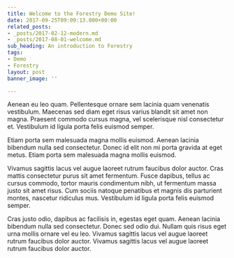 ```yaml
---
title: Welcome to the Forestry Demo Site!
date: 2017-09-25T09:09:13.000+00:00
related_posts:
- _posts/2017-02-12-modern.md
- _posts/2017-08-01-welcome.md
sub_heading: An introduction to Forestry
tags:
- Demo
- Forestry
layout: post
banner_image: ''

---
```

Aenean eu leo quam. Pellentesque ornare sem lacinia quam venenatis vestibulum. Maecenas sed diam eget risus varius blandit sit amet non magna. Praesent commodo cursus magna, vel scelerisque nisl consectetur et. Vestibulum id ligula porta felis euismod semper.

Etiam porta sem malesuada magna mollis euismod. Aenean lacinia bibendum nulla sed consectetur. Donec id elit non mi porta gravida at eget metus. Etiam porta sem malesuada magna mollis euismod.

Vivamus sagittis lacus vel augue laoreet rutrum faucibus dolor auctor. Cras mattis consectetur purus sit amet fermentum. Fusce dapibus, tellus ac cursus commodo, tortor mauris condimentum nibh, ut fermentum massa justo sit amet risus. Cum sociis natoque penatibus et magnis dis parturient montes, nascetur ridiculus mus. Vestibulum id ligula porta felis euismod semper.

Cras justo odio, dapibus ac facilisis in, egestas eget quam. Aenean lacinia bibendum nulla sed consectetur. Donec sed odio dui. Nullam quis risus eget urna mollis ornare vel eu leo. Vivamus sagittis lacus vel augue laoreet rutrum faucibus dolor auctor. Vivamus sagittis lacus vel augue laoreet rutrum faucibus dolor auctor.